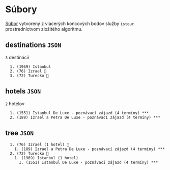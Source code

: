 # Súbory

[Súbor](#tree-json) vytvorený z viacerých koncových bodov služby `istour` prostredníctvom zložitého algoritmu.

## destinations `JSON`

  `3` destinácií

```
  1. (1969) Istanbul
  2. (76) Izrael 🧭
  3. (72) Turecko 🧭
```

## hotels `JSON`

  `2` hotelov

```
  1. (1551) Istanbul De Luxe - poznávací zájazd (4 termíny) ***
  2. (189) Izrael a Petra De Luxe - poznávací zájazd (4 termíny) ***
```

## tree `JSON`

```
  1. (76) Izrael (1 hotel) 🧭
    I. (189) Izrael a Petra De Luxe - poznávací zájazd (4 termíny) ***
  2. (72) Turecko 🧭
    1. (1969) Istanbul (1 hotel)
      I. (1551) Istanbul De Luxe - poznávací zájazd (4 termíny) ***
```
